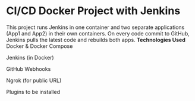 # CI/CD Docker Project with Jenkins

This project runs Jenkins in one container and two separate applications (App1 and App2) in their own containers.
On every code commit to GitHub, Jenkins pulls the latest code and rebuilds both apps.
**Technologies Used**
Docker & Docker Compose

Jenkins (in Docker)

GitHub Webhooks

Ngrok (for public URL)

Plugins to be installed
